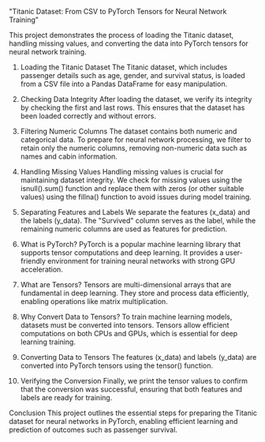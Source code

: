 "Titanic Dataset: From CSV to PyTorch Tensors for Neural Network Training"

This project demonstrates the process of loading the Titanic dataset, handling missing values, and converting the data into PyTorch tensors for neural network training.

1. Loading the Titanic Dataset
The Titanic dataset, which includes passenger details such as age, gender, and survival status, is loaded from a CSV file into a Pandas DataFrame for easy manipulation.

2. Checking Data Integrity
After loading the dataset, we verify its integrity by checking the first and last rows. This ensures that the dataset has been loaded correctly and without errors.

3. Filtering Numeric Columns
The dataset contains both numeric and categorical data. To prepare for neural network processing, we filter to retain only the numeric columns, removing non-numeric data such as names and cabin information.

4. Handling Missing Values
Handling missing values is crucial for maintaining dataset integrity. We check for missing values using the isnull().sum() function and replace them with zeros (or other suitable values) using the fillna() function to avoid issues during model training.

5. Separating Features and Labels
We separate the features (x_data) and the labels (y_data). The "Survived" column serves as the label, while the remaining numeric columns are used as features for prediction.

6. What is PyTorch?
PyTorch is a popular machine learning library that supports tensor computations and deep learning. It provides a user-friendly environment for training neural networks with strong GPU acceleration.

7. What are Tensors?
Tensors are multi-dimensional arrays that are fundamental in deep learning. They store and process data efficiently, enabling operations like matrix multiplication.

8. Why Convert Data to Tensors?
To train machine learning models, datasets must be converted into tensors. Tensors allow efficient computations on both CPUs and GPUs, which is essential for deep learning training.

9. Converting Data to Tensors
The features (x_data) and labels (y_data) are converted into PyTorch tensors using the tensor() function.

10. Verifying the Conversion
Finally, we print the tensor values to confirm that the conversion was successful, ensuring that both features and labels are ready for training.

Conclusion
This project outlines the essential steps for preparing the Titanic dataset for neural networks in PyTorch, enabling efficient learning and prediction of outcomes such as passenger survival.
